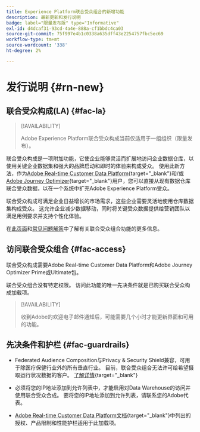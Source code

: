 ```yaml
---
title: Experience Platform联合受众组合的新增功能
description: 最新更新和发行说明
badge: label="限量发布版" type="Informative"
exl-id: d4dcaf31-93cd-4a4e-888a-cf1bbdc4ca03
source-git-commit: 75f997e4b1c0338a635dff43e2254757fbc5ec69
workflow-type: tm+mt
source-wordcount: '338'
ht-degree: 2%

---
```


# 发行说明 {#rn-new}

## 联合受众构成(LA) {#fac-la}

>[!AVAILABILITY]
>
>Adobe Experience Platform联合受众构成当前仅适用于一组组织（限量发布）。
>

联合受众构成是一项附加功能，它使企业能够灵活而扩展地访问企业数据仓库，以使用关键企业数据集和强大的品牌启动和即时的体验来构成受众。 使用此新方法，作为[Adobe Real-time Customer Data Platform](https://experienceleague.adobe.com/en/docs/experience-platform/segmentation/home){target="_blank"}和/或[Adobe Journey Optimizer](https://experienceleague.adobe.com/zh-hans/docs/journey-optimizer/using/ajo-home){target="_blank"}用户，您可以直接从现有数据仓库联合受众数据，以在一个系统中扩充Adobe Experience Platform受众。

联合受众构成可满足企业日益增长的市场需求，这些企业需要灵活地使用仓库数据集构成受众。 这允许企业减少数据移动，同时将关键受众数据提供给营销团队以满足用例要求并支持个性化体验。 

在[此页面](get-started.md)和[常见问题解答](get-started.md#faq)中了解有关联合受众组合功能的更多信息。

## 访问联合受众组合 {#fac-access}

联合受众构成需要Adobe Real-time Customer Data Platform和Adobe Journey Optimizer Prime或Ultimate包。

联合受众组合没有特定权限。 访问此功能的唯一先决条件就是已购买联合受众构成加载项。

>[!AVAILABILITY]
>
>收到Adobe的欢迎电子邮件通知后，可能需要几个小时才能更新界面和可用的功能。
>

## 先决条件和护栏 {#fac-guardrails}

* Federated Audience Composition与Privacy &amp; Security Shield兼容，可用于除医疗保健行业外的所有垂直行业。 目前，联合受众组合无法许可给希望摄取运行状况数据的客户。 [了解详情](https://experienceleague.adobe.com/en/docs/events/customer-data-management-voices-recordings/governance/healthcare-shield){target="_blank"}

* 必须将您的IP地址添加到允许列表中，才能启用对Data Warehouse的访问并使用联合受众合成。 要将您的IP地址添加到允许列表，请联系您的Adobe代表。

* [Adobe Real-time Customer Data Platform文档](https://experienceleague.adobe.com/en/docs/experience-platform/profile/guardrails){target="_blank"}中列出的授权、产品限制和性能护栏适用于此加载项。

